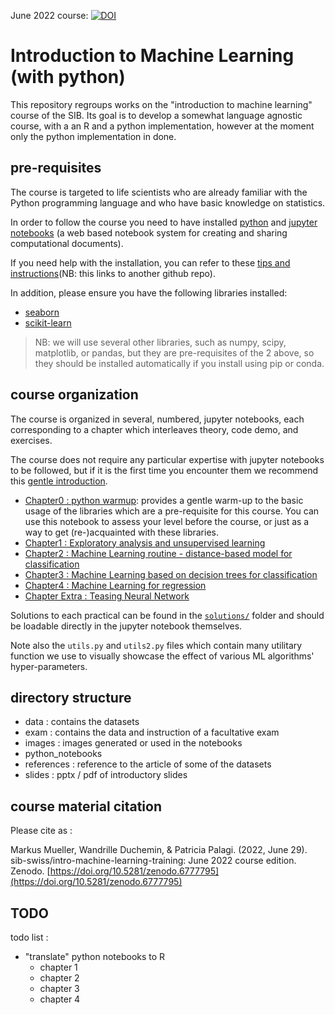 June 2022 course: [![DOI](https://zenodo.org/badge/DOI/10.5281/zenodo.6777795.svg)](https://doi.org/10.5281/zenodo.6777795)

# Introduction to Machine Learning (with python)

This repository regroups works on the "introduction to machine learning" course of the SIB.
Its goal is to develop a somewhat language agnostic course, with a an R and a python implementation, however at the moment only the python implementation in done.

## pre-requisites

The course is targeted to life scientists who are already familiar with the Python programming language and who have basic knowledge on statistics.

In order to follow the course you need to have installed [python](https://www.python.org/) and [jupyter notebooks](https://www.jupyter.org/) (a web based notebook system for creating and sharing computational documents). 

If you need help with the installation, you can refer to these [tips and instructions](https://github.com/sib-swiss/first-steps-with-python-training/blob/master/setting_up_your_environment.md)(NB: this links to another github repo).

In addition, please ensure you have the following libraries installed:
 * [seaborn](https://seaborn.pydata.org/installing.html)
 * [scikit-learn](https://scikit-learn.org/stable/install.html)

> NB: we will use several other libraries, such as numpy, scipy, matplotlib, or pandas, but they are pre-requisites of the 2 above, so they should be installed automatically if you install using pip or conda.


## course organization 

The course is organized in several, numbered, jupyter notebooks, each corresponding to a chapter which interleaves theory, code demo, and exercises.

The course does not require any particular expertise with jupyter notebooks to be followed, but if it is the first time you encounter them we recommend this [gentle introduction](https://realpython.com/jupyter-notebook-introduction/).

 * [Chapter0 : python warmup](python_notebooks/Chapter_0_python_warmup.ipynb): provides a gentle warm-up to the basic usage of the libraries which are a pre-requisite for this course. You can use this notebook to assess your level before the course, or just as a way to get (re-)acquainted with these libraries.
 * [Chapter1 : Exploratory analysis and unsupervised learning](python_notebooks/Chapter_1_Exploratory_analysis_and_unsupervised_learning.ipynb)
 * [Chapter2 : Machine Learning routine - distance-based model for classification](python_notebooks/Chapter_2_Machine_Learning_routine__distance_based_model_for_classification.ipynb)
 * [Chapter3 : Machine Learning based on decision trees for classification](python_notebooks/Chapter_3_Machine_Learning_based_on_decision_trees_for_classification.ipynb)
 * [Chapter4 : Machine Learning for regression](python_notebooks/Chapter_4_Machine_Learning_for_regression.ipynb)
 * [Chapter Extra : Teasing Neural Network](python_notebooks/Chapter_Extra_Teasing_Neural_Network.ipynb)

Solutions to each practical can be found in the [`solutions/`](python_notebooks/solutions/) folder and should be loadable directly in the jupyter notebook themselves.

Note also the `utils.py` and `utils2.py` files which contain many utilitary function we use to visually showcase the effect of various ML algorithms' hyper-parameters.



## directory structure


* data : contains the datasets
* exam : contains the data and instruction of a facultative exam
* images : images generated or used in the notebooks
* python_notebooks
* references : reference to the article of some of the datasets
* slides : pptx / pdf of introductory slides 


## course material citation

Please cite as : 

Markus Mueller, Wandrille Duchemin, & Patricia Palagi. (2022, June 29). sib-swiss/intro-machine-learning-training: June 2022 course edition. Zenodo. [https://doi.org/10.5281/zenodo.6777795](https://doi.org/10.5281/zenodo.6777795)


## TODO

todo list :
 * "translate" python notebooks to R
 	* chapter 1
 	* chapter 2
 	* chapter 3
 	* chapter 4

